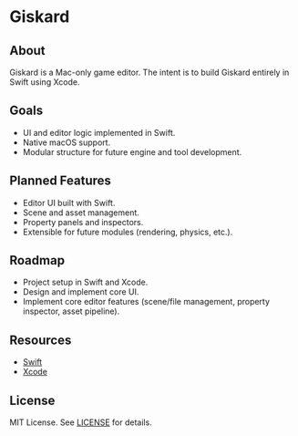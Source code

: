 # Giskard

## About

Giskard is a Mac-only game editor. The intent is to build Giskard entirely in Swift using Xcode.

## Goals

- UI and editor logic implemented in Swift.
- Native macOS support.
- Modular structure for future engine and tool development.

## Planned Features

- Editor UI built with Swift.
- Scene and asset management.
- Property panels and inspectors.
- Extensible for future modules (rendering, physics, etc.).

## Roadmap

- Project setup in Swift and Xcode.
- Design and implement core UI.
- Implement core editor features (scene/file management, property inspector, asset pipeline).

## Resources

- [Swift](https://swift.org/)
- [Xcode](https://developer.apple.com/xcode/)

## License

MIT License. See [LICENSE](LICENSE) for details.

